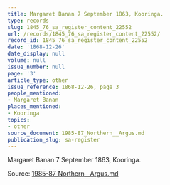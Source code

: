 ```yaml
---
title: Margaret Banan 7 September 1863, Kooringa.
type: records
slug: 1845_76_sa_register_content_22552
url: /records/1845_76_sa_register_content_22552/
record_id: 1845_76_sa_register_content_22552
date: '1868-12-26'
date_display: null
volume: null
issue_number: null
page: '3'
article_type: other
issue_reference: 1868-12-26, page 3
people_mentioned:
- Margaret Banan
places_mentioned:
- Kooringa
topics:
- other
source_document: 1985-87_Northern__Argus.md
publication_slug: sa-register
---
```


Margaret Banan 7 September 1863, Kooringa.

Source: [1985-87_Northern__Argus.md](/downloads/markdown/1985-87_Northern__Argus.md)

